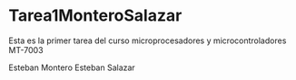 # Tarea1MonteroSalazar

Esta es la primer tarea del curso microprocesadores y microcontroladores MT-7003

Esteban Montero
Esteban Salazar
